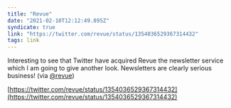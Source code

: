 ```yaml
---
title: "Revue"
date: "2021-02-10T12:12:49.895Z"
syndicate: true
link: "https://twitter.com/revue/status/1354036529367314432"
tags: link
---
```


Interesting to see that Twitter have acquired Revue the newsletter service which I am going to give another look. Newsletters are clearly serious business! (via [@revue](https://twitter.com/revue))

[https://twitter.com/revue/status/1354036529367314432](https://twitter.com/revue/status/1354036529367314432)